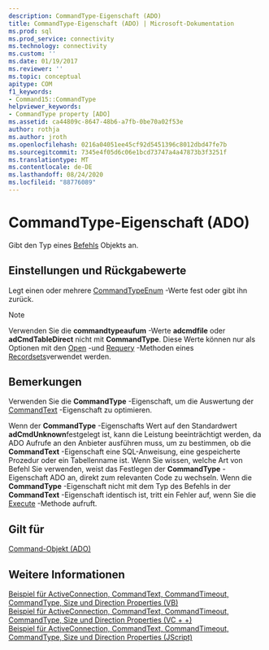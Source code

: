 ```yaml
---
description: CommandType-Eigenschaft (ADO)
title: CommandType-Eigenschaft (ADO) | Microsoft-Dokumentation
ms.prod: sql
ms.prod_service: connectivity
ms.technology: connectivity
ms.custom: ''
ms.date: 01/19/2017
ms.reviewer: ''
ms.topic: conceptual
apitype: COM
f1_keywords:
- Command15::CommandType
helpviewer_keywords:
- CommandType property [ADO]
ms.assetid: ca44809c-8647-48b6-a7fb-0be70a02f53e
author: rothja
ms.author: jroth
ms.openlocfilehash: 0216a04051ee45cf92d5451396c8012dbd47fe7b
ms.sourcegitcommit: 7345e4f05d6c06e1bcd73747a4a47873b3f3251f
ms.translationtype: MT
ms.contentlocale: de-DE
ms.lasthandoff: 08/24/2020
ms.locfileid: "88776089"
---
```

# <a name="commandtype-property-ado"></a>CommandType-Eigenschaft (ADO)
Gibt den Typ eines [Befehls](./command-object-ado.md) Objekts an.  
  
## <a name="settings-and-return-values"></a>Einstellungen und Rückgabewerte  
 Legt einen oder mehrere [CommandTypeEnum](./commandtypeenum.md) -Werte fest oder gibt ihn zurück.  
  
> [!NOTE]
>  Verwenden Sie die **commandtypeaufum** -Werte **adcmdfile** oder **adCmdTableDirect** nicht mit **CommandType**. Diese Werte können nur als Optionen mit den [Open](./open-method-ado-recordset.md) -und [Requery](./requery-method.md) -Methoden eines [Recordsets](./recordset-object-ado.md)verwendet werden.  
  
## <a name="remarks"></a>Bemerkungen  
 Verwenden Sie die **CommandType** -Eigenschaft, um die Auswertung der [CommandText](./commandtext-property-ado.md) -Eigenschaft zu optimieren.  
  
 Wenn der **CommandType** -Eigenschafts Wert auf den Standardwert **adCmdUnknown**festgelegt ist, kann die Leistung beeinträchtigt werden, da ADO Aufrufe an den Anbieter ausführen muss, um zu bestimmen, ob die **CommandText** -Eigenschaft eine SQL-Anweisung, eine gespeicherte Prozedur oder ein Tabellenname ist. Wenn Sie wissen, welche Art von Befehl Sie verwenden, weist das Festlegen der **CommandType** -Eigenschaft ADO an, direkt zum relevanten Code zu wechseln. Wenn die **CommandType** -Eigenschaft nicht mit dem Typ des Befehls in der **CommandText** -Eigenschaft identisch ist, tritt ein Fehler auf, wenn Sie die [Execute](./execute-method-ado-command.md) -Methode aufruft.  
  
## <a name="applies-to"></a>Gilt für  
 [Command-Objekt (ADO)](./command-object-ado.md)  
  
## <a name="see-also"></a>Weitere Informationen  
 [Beispiel für ActiveConnection, CommandText, CommandTimeout, CommandType, Size und Direction Properties (VB)](./activeconnection-commandtext-commandtimeout-commandtype-size-example-vb.md)   
 [Beispiel für ActiveConnection, CommandText, CommandTimeout, CommandType, Size und Direction Properties (VC + +)](./activeconnection-commandtext-commandtimeout-commandtype-size-example-vc.md)   
 [Beispiel für ActiveConnection, CommandText, CommandTimeout, CommandType, Size und Direction Properties (JScript)](./activeconnection-commandtext-timeout-type-size-example-jscript.md)
